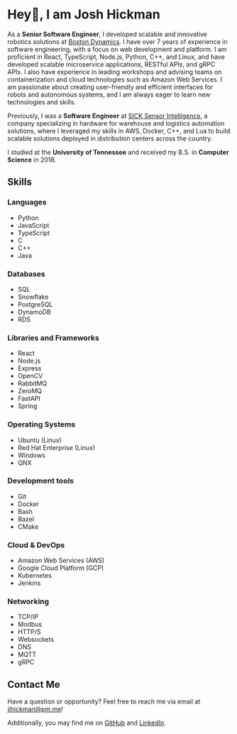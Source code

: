 # Hey👋, I am Josh Hickman

As a **Senior Software Engineer**, I developed scalable and innovative robotics solutions at [Boston Dynamics](https://bostondynamics.com). I have over 7 years of experience in software engineering, with a focus on web development and platform. I am proficient in React, TypeScript, Node.js, Python, C++, and Linux, and have developed scalable microservice applications, RESTful APIs, and gRPC APIs. I also have experience in leading workshops and advising teams on containerization and cloud technologies such as Amazon Web Services. I am passionate about creating user-friendly and efficient interfaces for robots and autonomous systems, and I am always eager to learn new technologies and skills.

Previously, I was a **Software Engineer** at [SICK Sensor Intelligence](https://sick.com), a company specializing in hardware for warehouse and logistics automation solutions, where I leveraged my skills in AWS, Docker, C++, and Lua to build scalable solutions deployed in distribution centers across the country.

I studied at the **University of Tennessee** and received my B.S. in **Computer Science** in 2018.

## Skills

### Languages

- Python
- JavaScript
- TypeScript
- C
- C++
- Java

### Databases

- SQL
- Snowflake
- PostgreSQL
- DynamoDB
- RDS

### Libraries and Frameworks

- React
- Node.js
- Express
- OpenCV
- RabbitMQ
- ZeroMQ
- FastAPI
- Spring

### Operating Systems

- Ubuntu (Linux)
- Red Hat Enterprise (Linux)
- Windows
- QNX

### Development tools

- Git
- Docker
- Bash
- Bazel
- CMake

### Cloud & DevOps

- Amazon Web Services (AWS)
- Google Cloud Platform (GCP)
- Kubernetes
- Jenkins

### Networking

- TCP/IP
- Modbus
- HTTP/S
- Websockets
- DNS
- MQTT
- gRPC


## Contact Me

Have a question or opportunity? Feel free to reach me via email at [jjhickman@pm.me](mailto:jjhickman@pm.me)!

Additionally, you may find me on [GitHub](https://github.com/jjhickman) and [LinkedIn](https://linkedin.com/in/joshjh).
